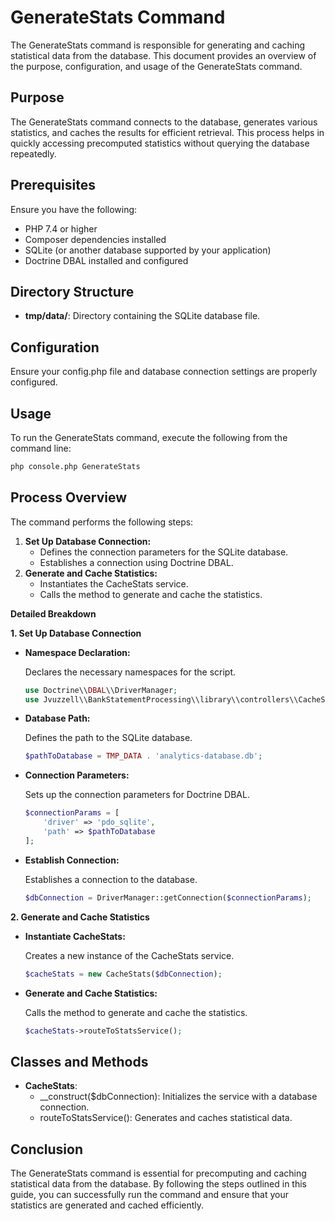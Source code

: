 # GenerateStats Command

The GenerateStats command is responsible for generating and caching statistical data from the database. This document provides an overview of the purpose, configuration, and usage of the GenerateStats command.

## Purpose

The GenerateStats command connects to the database, generates various statistics, and caches the results for efficient retrieval. This process helps in quickly accessing precomputed statistics without querying the database repeatedly.

## Prerequisites

Ensure you have the following:

- PHP 7.4 or higher
- Composer dependencies installed
- SQLite (or another database supported by your application)
- Doctrine DBAL installed and configured

## Directory Structure

- **tmp/data/**: Directory containing the SQLite database file.

## Configuration

Ensure your config.php file and database connection settings are properly configured.

## Usage

To run the GenerateStats command, execute the following from the command line:

```bash
php console.php GenerateStats
```

## Process Overview

The command performs the following steps:

1. **Set Up Database Connection:**
    - Defines the connection parameters for the SQLite database.
    - Establishes a connection using Doctrine DBAL.
2. **Generate and Cache Statistics:**
    - Instantiates the CacheStats service.
    - Calls the method to generate and cache the statistics.

**Detailed Breakdown**

**1\. Set Up Database Connection**

- **Namespace Declaration:**

    Declares the necessary namespaces for the script.

    ```php
    use Doctrine\\DBAL\\DriverManager;
    use Jvuzzell\\BankStatementProcessing\\library\\controllers\\CacheStats;
    ```

- **Database Path:**

    Defines the path to the SQLite database.

    ```php
    $pathToDatabase = TMP_DATA . 'analytics-database.db';
    ```

- **Connection Parameters:**

    Sets up the connection parameters for Doctrine DBAL.

    ```php
    $connectionParams = [
        'driver' => 'pdo_sqlite',
        'path' => $pathToDatabase
    ];
    ```
- **Establish Connection:**

    Establishes a connection to the database.

    ```php
    $dbConnection = DriverManager::getConnection($connectionParams);
    ```

**2\. Generate and Cache Statistics**

- **Instantiate CacheStats:**

    Creates a new instance of the CacheStats service.

    ```php
    $cacheStats = new CacheStats($dbConnection);
    ```
- **Generate and Cache Statistics:**

    Calls the method to generate and cache the statistics.

    ```php
    $cacheStats->routeToStatsService();
    ```
## Classes and Methods

- **CacheStats**:
  - \__construct($dbConnection): Initializes the service with a database connection.
  - routeToStatsService(): Generates and caches statistical data.

## Conclusion

The GenerateStats command is essential for precomputing and caching statistical data from the database. By following the steps outlined in this guide, you can successfully run the command and ensure that your statistics are generated and cached efficiently.